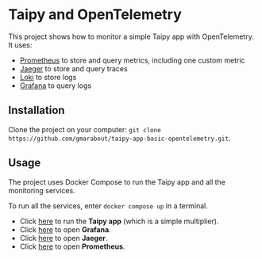 # Taipy and OpenTelemetry

This project shows how to monitor a simple Taipy app with OpenTelemetry.
It uses:

- [Prometheus](https://prometheus.io/docs/introduction/overview/) to store and query metrics, including one custom metric
- [Jaeger](https://jaegertracing.io/) to store and query traces
- [Loki](https://grafana.com/docs/loki/latest/) to store logs
- [Grafana](https://grafana.com/grafana/) to query logs

## Installation

Clone the project on your computer: `git clone https://github.com/gmarabout/taipy-app-basic-opentelemetry.git`.

## Usage

The project uses Docker Compose to run the Taipy app and all the monitoring services.

To run all the services, enter `docker compose up` in a terminal.

- Click [here](http://localhost:5000) to run the **Taipy app** (which is a simple multiplier).
- Click [here](http://localhost:3000) to open **Grafana**.
- Click [here](http://localhost:16686/) to open **Jaeger**.
- Click [here](http://localhost:9090/) to open **Prometheus**.
